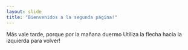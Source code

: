 ```yaml
---
layout: slide
title: "Bienvenidos a la segunda página!"
---
```

Más vale tarde, porque por la mañana duermo
Utiliza la flecha hacia la izquierda para volver!
